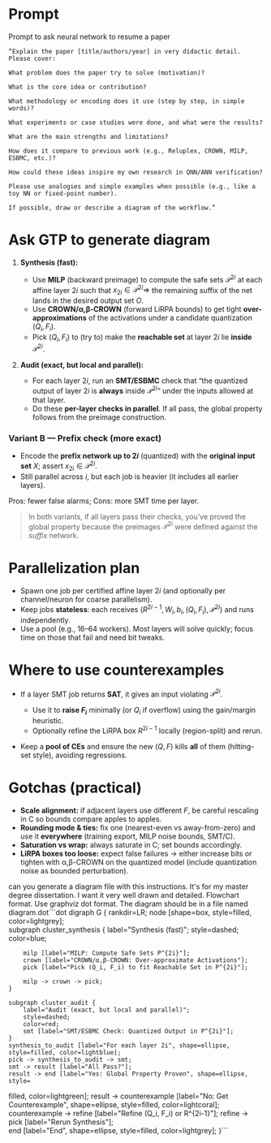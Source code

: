 # Prompt

Prompt to ask neural network to resume a paper
```
“Explain the paper [title/authors/year] in very didactic detail. Please cover:

What problem does the paper try to solve (motivation)?

What is the core idea or contribution?

What methodology or encoding does it use (step by step, in simple words)?

What experiments or case studies were done, and what were the results?

What are the main strengths and limitations?

How does it compare to previous work (e.g., Reluplex, CROWN, MILP, ESBMC, etc.)?

How could these ideas inspire my own research in QNN/ANN verification?

Please use analogies and simple examples when possible (e.g., like a toy NN or fixed-point number).

If possible, draw or describe a diagram of the workflow.”
```


# Ask GTP to generate diagram

1. **Synthesis (fast):**

   * Use **MILP** (backward preimage) to compute the safe sets $\mathcal P^{2i}$ at each affine layer $2i$ such that $x_{2i}\in\mathcal P^{2i}\Rightarrow$ the remaining suffix of the net lands in the desired output set $O$.
   * Use **CROWN/α,β-CROWN** (forward LiRPA bounds) to get tight **over-approximations** of the activations under a candidate quantization $(Q_i,F_i)$.
   * Pick $(Q_i,F_i)$ to (try to) make the **reachable set** at layer $2i$ lie **inside** $\mathcal P^{2i}$.

2. **Audit (exact, but local and parallel):**

   * For each layer $2i$, run an **SMT/ESBMC** check that “the quantized output of layer $2i$ is **always** inside $\mathcal P^{2i}$” under the inputs allowed at that layer.
   * Do these **per-layer checks in parallel**. If all pass, the global property follows from the preimage construction.


### Variant B — **Prefix check (more exact)**

* Encode the **prefix network up to $2i$** (quantized) with the **original input set** $X$; assert $x_{2i}\in\mathcal P^{2i}$.
* Still parallel across $i$, but each job is heavier (it includes all earlier layers).

Pros: fewer false alarms; Cons: more SMT time per layer.

> In both variants, if all layers pass their checks, you’ve proved the global property because the preimages $\mathcal P^{2i}$ were defined against the *suffix* network.
>
> 
# Parallelization plan

* Spawn one job per certified affine layer $2i$ (and optionally per channel/neuron for coarse parallelism).
* Keep jobs **stateless**: each receives $(R^{2i-1}, W_i, b_i, (Q_i,F_i), \mathcal P^{2i})$ and runs independently.
* Use a pool (e.g., 16–64 workers). Most layers will solve quickly; focus time on those that fail and need bit tweaks.

# Where to use counterexamples

* If a layer SMT job returns **SAT**, it gives an input violating $\mathcal P^{2i}$.

  * Use it to **raise $F_i$** minimally (or $Q_i$ if overflow) using the gain/margin heuristic.
  * Optionally refine the LiRPA box $R^{2i-1}$ locally (region-split) and rerun.
* Keep a **pool of CEs** and ensure the new $(Q,F)$ kills **all** of them (hitting-set style), avoiding regressions.

# Gotchas (practical)

* **Scale alignment:** if adjacent layers use different $F$, be careful rescaling in C so bounds compare apples to apples.
* **Rounding mode & ties:** fix one (nearest-even vs away-from-zero) and use it **everywhere** (training export, MILP noise bounds, SMT/C).
* **Saturation vs wrap:** always saturate in C; set bounds accordingly.
* **LiRPA boxes too loose:** expect false failures → either increase bits or tighten with α,β-CROWN on the quantized model (include quantization noise as bounded perturbation).


can you generate a diagram file with this instructions. It's for my master degree dissertation. I want it very well drawn and detailed. Flowchart format. Use graphviz dot format. The diagram should be in a file named diagram.dot```dot
digraph G {
    rankdir=LR;
    node [shape=box, style=filled, color=lightgrey];    
    subgraph cluster_synthesis {
        label="Synthesis (fast)";
        style=dashed;
        color=blue;
        
        milp [label="MILP: Compute Safe Sets P^{2i}"];
        crown [label="CROWN/α,β-CROWN: Over-approximate Activations"];
        pick [label="Pick (Q_i, F_i) to fit Reachable Set in P^{2i}"];
        
        milp -> crown -> pick;
    }

    subgraph cluster_audit {
        label="Audit (exact, but local and parallel)";
        style=dashed;
        color=red;
        smt [label="SMT/ESBMC Check: Quantized Output in P^{2i}"];
    }
    synthesis_to_audit [label="For each layer 2i", shape=ellipse, style=filled, color=lightblue];
    pick -> synthesis_to_audit -> smt;
    smt -> result [label="All Pass?"];
    result -> end [label="Yes: Global Property Proven", shape=ellipse, style=

filled, color=lightgreen];
    result -> counterexample [label="No: Get Counterexample", shape=ellipse, style=filled, color=lightcoral];
    counterexample -> refine [label="Refine (Q_i, F_i) or R^{2i-1}"];
    refine -> pick [label="Rerun Synthesis"];       
    end [label="End", shape=ellipse, style=filled, color=lightgrey];
}```

